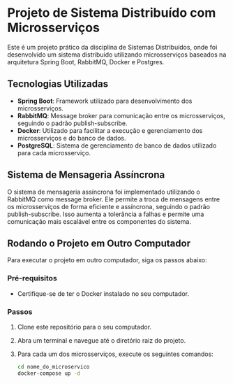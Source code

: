# Projeto de Sistema Distribuído com Microsserviços

Este é um projeto prático da disciplina de Sistemas Distribuídos, onde foi desenvolvido um sistema distribuído utilizando microsserviços baseados na arquitetura Spring Boot, RabbitMQ, Docker e Postgres.

## Tecnologias Utilizadas

- **Spring Boot**: Framework utilizado para desenvolvimento dos microsserviços.
- **RabbitMQ**: Message broker para comunicação entre os microsserviços, seguindo o padrão publish-subscribe.
- **Docker**: Utilizado para facilitar a execução e gerenciamento dos microsserviços e do banco de dados.
- **PostgreSQL**: Sistema de gerenciamento de banco de dados utilizado para cada microsserviço.

## Sistema de Mensageria Assíncrona

O sistema de mensageria assíncrona foi implementado utilizando o RabbitMQ como message broker. Ele permite a troca de mensagens entre os microsserviços de forma eficiente e assíncrona, seguindo o padrão publish-subscribe. Isso aumenta a tolerância a falhas e permite uma comunicação mais escalável entre os componentes do sistema.

## Rodando o Projeto em Outro Computador

Para executar o projeto em outro computador, siga os passos abaixo:

### Pré-requisitos

- Certifique-se de ter o Docker instalado no seu computador.

### Passos

1. Clone este repositório para o seu computador.
2. Abra um terminal e navegue até o diretório raiz do projeto.
3. Para cada um dos microsserviços, execute os seguintes comandos:

   ```bash
   cd nome_do_microservico
   docker-compose up -d
